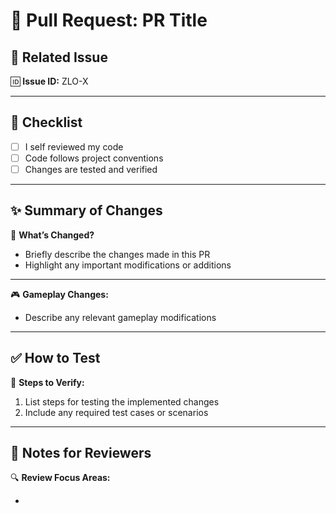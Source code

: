 # 🚀 Pull Request: PR Title

<!-- Sections commented out will not show in the PR description, uncomment them as needed -->

## 🔗 Related Issue

🆔 **Issue ID:** ZLO-X

---

## 📌 Checklist

- [ ] I self reviewed my code
- [ ] Code follows project conventions
- [ ] Changes are tested and verified

---

## ✨ Summary of Changes

📌 **What’s Changed?**

- Briefly describe the changes made in this PR
- Highlight any important modifications or additions

---

<!-- ## 📸 Screenshots / Demos (if applicable)
🖼 **Visual Changes:**
- Add screenshots, GIFs, or videos showcasing UI/UX updates (if needed)   -->

🎮 **Gameplay Changes:**

- Describe any relevant gameplay modifications

---

## ✅ How to Test

🧪 **Steps to Verify:**

1. List steps for testing the implemented changes
2. Include any required test cases or scenarios

<!-- ⚠️ **Edge Cases Considered:**
- Mention any special cases tested   -->

---

## 📝 Notes for Reviewers

🔍 **Review Focus Areas:**

-

<!-- 🛠 **Potential Follow-Ups:**
- List any improvements or fixes planned for future PRs   -->

